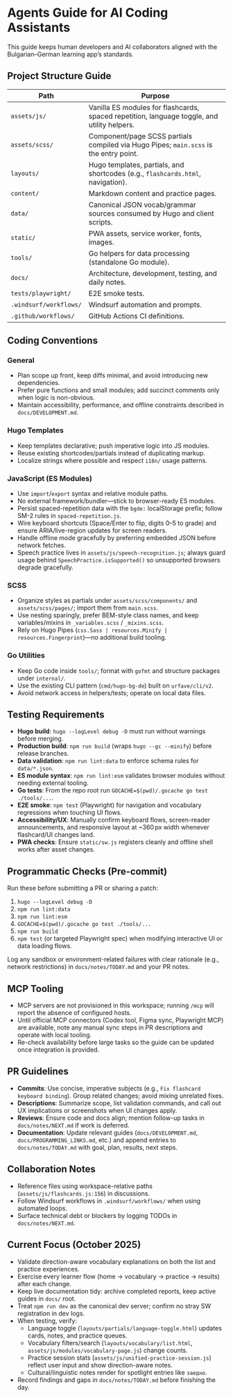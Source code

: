 # Agents Guide for AI Coding Assistants

This guide keeps human developers and AI collaborators aligned with the Bulgarian–German learning app’s standards.

## Project Structure Guide

| Path | Purpose |
| --- | --- |
| `assets/js/` | Vanilla ES modules for flashcards, spaced repetition, language toggle, and utility helpers. |
| `assets/scss/` | Component/page SCSS partials compiled via Hugo Pipes; `main.scss` is the entry point. |
| `layouts/` | Hugo templates, partials, and shortcodes (e.g., `flashcards.html`, navigation). |
| `content/` | Markdown content and practice pages. |
| `data/` | Canonical JSON vocab/grammar sources consumed by Hugo and client scripts. |
| `static/` | PWA assets, service worker, fonts, images. |
| `tools/` | Go helpers for data processing (standalone Go module). |
| `docs/` | Architecture, development, testing, and daily notes. |
| `tests/playwright/` | E2E smoke tests. |
| `.windsurf/workflows/` | Windsurf automation and prompts. |
| `.github/workflows/` | GitHub Actions CI definitions. |

## Coding Conventions

### General
- Plan scope up front, keep diffs minimal, and avoid introducing new dependencies.
- Prefer pure functions and small modules; add succinct comments only when logic is non-obvious.
- Maintain accessibility, performance, and offline constraints described in `docs/DEVELOPMENT.md`.

### Hugo Templates
- Keep templates declarative; push imperative logic into JS modules.
- Reuse existing shortcodes/partials instead of duplicating markup.
- Localize strings where possible and respect `i18n/` usage patterns.

### JavaScript (ES Modules)
- Use `import`/`export` syntax and relative module paths.
- No external framework/bundler—stick to browser-ready ES modules.
- Persist spaced-repetition data with the `bgde:` localStorage prefix; follow SM-2 rules in `spaced-repetition.js`.
- Wire keyboard shortcuts (Space/Enter to flip, digits 0–5 to grade) and ensure ARIA/live-region updates for screen readers.
- Handle offline mode gracefully by preferring embedded JSON before network fetches.
- Speech practice lives in `assets/js/speech-recognition.js`; always guard usage behind `SpeechPractice.isSupported()` so unsupported browsers degrade gracefully.

### SCSS
- Organize styles as partials under `assets/scss/components/` and `assets/scss/pages/`; import them from `main.scss`.
- Use nesting sparingly, prefer BEM-style class names, and keep variables/mixins in `_variables.scss` / `_mixins.scss`.
- Rely on Hugo Pipes (`css.Sass | resources.Minify | resources.Fingerprint`)—no additional build tooling.

### Go Utilities
- Keep Go code inside `tools/`; format with `gofmt` and structure packages under `internal/`.
- Use the existing CLI pattern (`cmd/hugo-bg-de`) built on `urfave/cli/v2`.
- Avoid network access in helpers/tests; operate on local data files.

## Testing Requirements

- **Hugo build**: `hugo --logLevel debug -D` must run without warnings before merging.
- **Production build**: `npm run build` (wraps `hugo --gc --minify`) before release branches.
- **Data validation**: `npm run lint:data` to enforce schema rules for `data/*.json`.
- **ES module syntax**: `npm run lint:esm` validates browser modules without needing external tooling.
- **Go tests**: From the repo root run `GOCACHE=$(pwd)/.gocache go test ./tools/...`.
- **E2E smoke**: `npm test` (Playwright) for navigation and vocabulary regressions when touching UI flows.
- **Accessibility/UX**: Manually confirm keyboard flows, screen-reader announcements, and responsive layout at ~360 px width whenever flashcard/UI changes land.
- **PWA checks**: Ensure `static/sw.js` registers cleanly and offline shell works after asset changes.

## Programmatic Checks (Pre-commit)

Run these before submitting a PR or sharing a patch:

1. `hugo --logLevel debug -D`
2. `npm run lint:data`
3. `npm run lint:esm`
4. `GOCACHE=$(pwd)/.gocache go test ./tools/...`
5. `npm run build`
6. `npm test` (or targeted Playwright spec) when modifying interactive UI or data loading flows.

Log any sandbox or environment-related failures with clear rationale (e.g., network restrictions) in `docs/notes/TODAY.md` and your PR notes.

## MCP Tooling

- MCP servers are not provisioned in this workspace; running `/mcp` will report the absence of configured hosts.
- Until official MCP connectors (Codex tool, Figma sync, Playwright MCP) are available, note any manual sync steps in PR descriptions and operate with local tooling.
- Re-check availability before large tasks so the guide can be updated once integration is provided.

## PR Guidelines

- **Commits**: Use concise, imperative subjects (e.g., `Fix flashcard keyboard binding`). Group related changes; avoid mixing unrelated fixes.
- **Descriptions**: Summarize scope, list validation commands, and call out UX implications or screenshots when UI changes apply.
- **Reviews**: Ensure code and docs align; mention follow-up tasks in `docs/notes/NEXT.md` if work is deferred.
- **Documentation**: Update relevant guides (`docs/DEVELOPMENT.md`, `docs/PROGRAMMING_LINKS.md`, etc.) and append entries to `docs/notes/TODAY.md` with goal, plan, results, next steps.

## Collaboration Notes

- Reference files using workspace-relative paths (`assets/js/flashcards.js:156`) in discussions.
- Follow Windsurf workflows in `.windsurf/workflows/` when using automated loops.
- Surface technical debt or blockers by logging TODOs in `docs/notes/NEXT.md`.

## Current Focus (October 2025)

- Validate direction-aware vocabulary explanations on both the list and practice experiences.
- Exercise every learner flow (home → vocabulary → practice → results) after each change.
- Keep live documentation tidy: archive completed reports, keep active guides in `docs/` root.
- Treat `npm run dev` as the canonical dev server; confirm no stray SW registration in dev logs.
- When testing, verify:
  - Language toggle (`layouts/partials/language-toggle.html`) updates cards, notes, and practice queues.
  - Vocabulary filters/search (`layouts/vocabulary/list.html`, `assets/js/modules/vocabulary-page.js`) change counts.
  - Practice session stats (`assets/js/unified-practice-session.js`) reflect user input and show direction-aware notes.
  - Cultural/linguistic notes render for spotlight entries like `заедно`.
- Record findings and gaps in `docs/notes/TODAY.md` before finishing the day.
